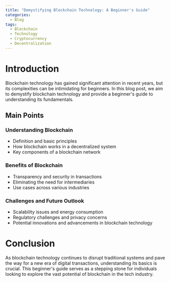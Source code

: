 ```yaml
---
title: "Demystifying Blockchain Technology: A Beginner's Guide"
categories:
  - Blog
tags:
  - Blockchain
  - Technology
  - Cryptocurrency
  - Decentralization
---
```


# Introduction
Blockchain technology has gained significant attention in recent years, but its complexities can be intimidating for beginners. In this blog post, we aim to demystify blockchain technology and provide a beginner's guide to understanding its fundamentals.

## Main Points
### Understanding Blockchain
- Definition and basic principles
- How blockchain works in a decentralized system
- Key components of a blockchain network

### Benefits of Blockchain
- Transparency and security in transactions
- Eliminating the need for intermediaries
- Use cases across various industries

### Challenges and Future Outlook
- Scalability issues and energy consumption
- Regulatory challenges and privacy concerns
- Potential innovations and advancements in blockchain technology

# Conclusion
As blockchain technology continues to disrupt traditional systems and pave the way for a new era of digital transactions, understanding its basics is crucial. This beginner's guide serves as a stepping stone for individuals looking to explore the vast potential of blockchain in the tech industry.